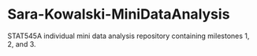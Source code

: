 # Sara-Kowalski-MiniDataAnalysis
STAT545A individual mini data analysis repository containing milestones 1, 2, and 3. 
